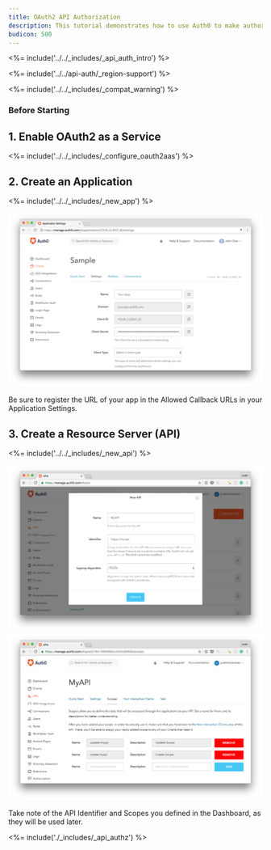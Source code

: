 ```yaml
---
title: OAuth2 API Authorization
description: This tutorial demonstrates how to use Auth0 to make authorized API calls from your web app.
budicon: 500
---
```


<%= include('../../_includes/_api_auth_intro') %>

<%= include('../../api-auth/_region-support') %>

<%= include('../../_includes/_compat_warning') %>

### Before Starting

## 1. Enable OAuth2 as a Service

<%= include('../../_includes/_configure_oauth2aas') %>

## 2. Create an Application

<%= include('../../_includes/_new_app') %>

![App Dashboard](/media/articles/angularjs/app_dashboard.png)

Be sure to register the URL of your app in the Allowed Callback URLs in your Application Settings.

## 3. Create a Resource Server (API)

<%= include('../../_includes/_new_api') %>

![Create API](/media/articles/api-auth/api-5.png)
![Update Scopes](/media/articles/api-auth/api-6.png)

Take note of the API Identifier and Scopes you defined in the Dashboard, as they will be used later.

<%= include('./_includes/_api_authz') %>
